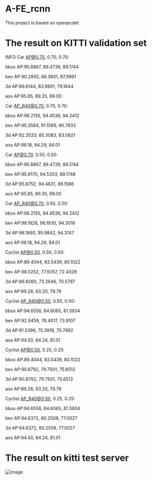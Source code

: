 # A-FE_rcnn
This project is based on openpcdet

# The result on KITTI validation set
INFO  Car AP@0.70, 0.70, 0.70:

bbox AP:95.8867, 89.4739, 89.1744

bev  AP:90.2850, 88.3801, 87.9961

3d   AP:89.6144, 83.9891, 79.1844

aos  AP:95.85, 89.35, 89.00

Car AP_R40@0.70, 0.70, 0.70:

bbox AP:98.2155, 94.4536, 94.2412

bev  AP:95.3584, 91.1599, 90.7933

3d   AP:92.3533, 85.3083, 83.0821

aos  AP:98.18, 94.29, 94.01

Car AP@0.70, 0.50, 0.50:

bbox AP:95.8867, 89.4739, 89.1744

bev  AP:95.9170, 94.5303, 89.1748

3d   AP:95.8752, 94.4831, 89.1566

aos  AP:95.85, 89.35, 89.00

Car AP_R40@0.70, 0.50, 0.50:

bbox AP:98.2155, 94.4536, 94.2412

bev  AP:98.1828, 96.1930, 94.3016

3d   AP:98.1660, 95.9842, 94.3147

aos  AP:98.18, 94.29, 94.01

Cyclist AP@0.50, 0.50, 0.50:

bbox AP:89.4044, 83.5439, 80.1022

bev  AP:88.0252, 77.9357, 72.4028

3d   AP:86.8260, 73.2646, 70.5797

aos  AP:89.28, 83.20, 79.76

Cyclist AP_R40@0.50, 0.50, 0.50:

bbox AP:94.6556, 84.6065, 81.3934

bev  AP:92.9459, 78.4017, 73.9107

3d   AP:91.5396, 75.3916, 70.7892

aos  AP:94.50, 84.24, 81.01

Cyclist AP@0.50, 0.25, 0.25:

bbox AP:89.4044, 83.5439, 80.1022

bev  AP:90.8792, 79.7501, 75.6512

3d   AP:90.8792, 79.7501, 75.6512

aos  AP:89.28, 83.20, 79.76

Cyclist AP_R40@0.50, 0.25, 0.25:

bbox AP:94.6556, 84.6065, 81.3934

bev  AP:94.6372, 80.2508, 77.0027

3d   AP:94.6372, 80.2508, 77.0027

aos  AP:94.50, 84.24, 81.01

# The result on kitti test server
![image](https://user-images.githubusercontent.com/56285242/153756656-0be6cbcb-8a79-464f-bd86-44c243c7d54e.png)
